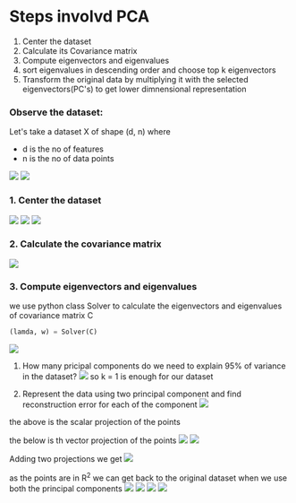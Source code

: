 # Steps involvd PCA

1. Center the dataset
2. Calculate its Covariance matrix
3. Compute eigenvectors and eigenvalues
4. sort eigenvalues in descending order and choose top k eigenvectors
5. Transform the original data by multiplying it with the selected eigenvectors(PC's) to get lower dimnensional representation

### Observe the dataset:
Let's take a dataset X of shape (d, n) where
* d is the no of features
* n is the no of data points

![](./img/1.png)
![](./img/2.png)

### 1. Center the dataset
![](./img/3.png)
![](./img/4.png)
![](./img/5.png)

### 2. Calculate the covariance matrix
![](./img/6.png)

### 3. Compute eigenvectors and eigenvalues
we use python class Solver to calculate the eigenvectors and eigenvalues of covariance matrix C
```python
(lamda, w) = Solver(C)
```
![](./img/7.png)

1. How many pricipal components do we need to explain 95% of variance in the dataset?
![](./img/8.png)
so k = 1 is enough for our dataset

2. Represent the data using two principal component and find reconstruction error for each of the component
![](./img/9.png)

the above is the scalar projection of the points

the below is th vector projection of the points
![](./img/10.png)
![](./img/11.png)

Adding two projections we get
![](./img/12.png)

as the points are in R<sup>2</sup> we can get back to the original dataset when we use both the principal components
![](./img/13.png)
![](./img/14.png)
![](./img/15.png)
![](./img/16.png)
